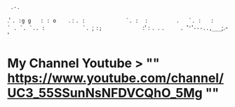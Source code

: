      .-.
   .'   `.
   :g g   :
   : o    `.
  :         ``.
 :             `.
:  :         .   `.
:   :          ` . `.
 `.. :            `. ``;
    `:;             `:'
       :              `.
        `.              `.     .
          `'`'`'`---..,___`;.-'
                                                     
# My Channel Youtube  >  ""  https://www.youtube.com/channel/UC3_55SSunNsNFDVCQhO_5Mg  ""
